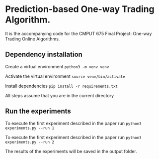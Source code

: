 # Prediction-based One-way Trading Algorithm.
It is the accompanying code for the CMPUT 675 Final Project: One-way Trading Online Algorithms.

## Dependency installation
Create a virtual environment
`python3 -m venv venv`

Activate the virtual environment
`source venv/bin/activate`

Install dependencies
`pip install -r requirements.txt`

All steps assume that you are in the current directory

## Run the experiments
To execute the first experiment described in the paper run
`python3 experiments.py --run 1`

To execute the first experiment described in the paper run
`python3 experiments.py --run 2`

The results of the experiments will be saved in the output folder.
